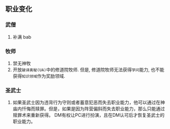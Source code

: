 ## 职业变化
### 武僧
1. 补满 bab
### 牧师
1. 禁无神牧
2. 开放`破译奥秘(UA)`中的修道院牧师. 但是, 修道院牧师无法获得`学问`能力, 也不能获得`知识领域`作为奖励领域.
### 圣武士
1. 如果圣武士因为违背行为守则或者蓄意犯恶而失去职业能力，他可以通过在神庙内忏悔而赎罪。但是，如果是因为阵营偏斜而失去职业能力，那么只能通过赎罪术来重新获得。
DM有权让PC进行扮演，且在DM认可后才恢复圣武士的职业能力。